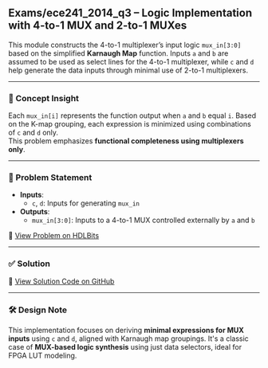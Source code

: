 ## Exams/ece241_2014_q3 – Logic Implementation with 4-to-1 MUX and 2-to-1 MUXes

This module constructs the 4-to-1 multiplexer’s input logic `mux_in[3:0]` based on the simplified **Karnaugh Map** function. Inputs `a` and `b` are assumed to be used as select lines for the 4-to-1 multiplexer, while `c` and `d` help generate the data inputs through minimal use of 2-to-1 multiplexers.

---

### 🧠 Concept Insight  
Each `mux_in[i]` represents the function output when `a` and `b` equal `i`. Based on the K-map grouping, each expression is minimized using combinations of `c` and `d` only.  
This problem emphasizes **functional completeness using multiplexers only**.

---

### 📘 Problem Statement  
- **Inputs**:  
  - `c`, `d`: Inputs for generating `mux_in`  
- **Outputs**:  
  - `mux_in[3:0]`: Inputs to a 4-to-1 MUX controlled externally by `a` and `b`  

🔗 [View Problem on HDLBits](https://hdlbits.01xz.net/wiki/Exams/ece241_2014_q3)

---

### ✅ Solution  
📄 [View Solution Code on GitHub](https://github.com/EswarAdithya011/HDLBits/blob/main/Problem%20Sets/3.%20Circuits/Combinational%20logic/3.4%20karnaugh%20Map%20to%20circuit/K-map%20implemented%20with%20a%20multiplexer/ece241_2014_q3.v)

---

### 🛠 Design Note  
This implementation focuses on deriving **minimal expressions for MUX inputs** using `c` and `d`, aligned with Karnaugh map groupings. It's a classic case of **MUX-based logic synthesis** using just data selectors, ideal for FPGA LUT modeling.
